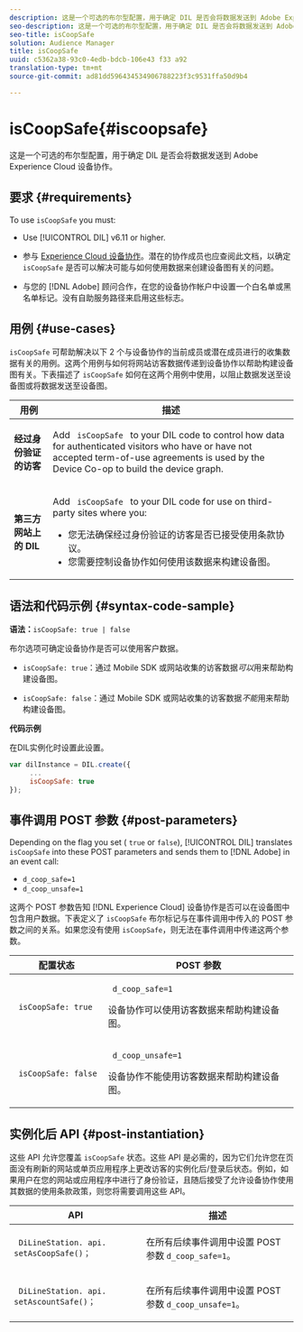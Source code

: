 ```yaml
---
description: 这是一个可选的布尔型配置，用于确定 DIL 是否会将数据发送到 Adobe Experience Cloud 设备协作。
seo-description: 这是一个可选的布尔型配置，用于确定 DIL 是否会将数据发送到 Adobe Experience Cloud 设备协作。
seo-title: isCoopSafe
solution: Audience Manager
title: isCoopSafe
uuid: c5362a38-93c0-4edb-bdcb-106e43 f33 a92
translation-type: tm+mt
source-git-commit: ad81dd596434534906788223f3c9531ffa50d9b4

---
```



# isCoopSafe{#iscoopsafe}

这是一个可选的布尔型配置，用于确定 DIL 是否会将数据发送到 Adobe Experience Cloud 设备协作。

## 要求 {#requirements}

To use `isCoopSafe` you must:

* Use [!UICONTROL DIL] v6.11 or higher.
* 参与 [Experience Cloud 设备协作](https://marketing.adobe.com/resources/help/en_US/mcdc/)。潜在的协作成员也应查阅此文档，以确定 `isCoopSafe` 是否可以解决可能与如何使用数据来创建设备图有关的问题。

* 与您的 [!DNL Adobe] 顾问合作，在您的设备协作帐户中设置一个白名单或黑名单标记。没有自助服务路径来启用这些标志。

## 用例 {#use-cases}

`isCoopSafe` 可帮助解决以下 2 个与设备协作的当前成员或潜在成员进行的收集数据有关的用例。这两个用例与如何将网站访客数据传递到设备协作以帮助构建设备图有关。下表描述了 `isCoopSafe` 如何在这两个用例中使用，以阻止数据发送至设备图或将数据发送至设备图。

<table id="table_A24C63D2A21F47EDBAC8FA5E7BE888D8"> 
 <thead> 
  <tr> 
   <th colname="col1" class="entry"> 用例 </th> 
   <th colname="col2" class="entry"> 描述 </th> 
  </tr> 
 </thead>
 <tbody> 
  <tr> 
   <td colname="col1"> <p> <b>经过身份验证的访客</b> </p> </td> 
   <td colname="col2"> <p>Add <code> isCoopSafe </code> to your <span class="wintitle"> DIL </span> code to control how data for authenticated visitors who have or have not accepted term-of-use agreements is used by the Device Co-op to build the device graph. </p> </td> 
  </tr> 
  <tr> 
   <td colname="col1"> <p> <b>第三方网站上的 DIL</b> </p> </td> 
   <td colname="col2"> <p>Add <code> isCoopSafe </code> to your <span class="wintitle"> DIL </span> code for use on third-party sites where you: </p> <p> 
     <ul id="ul_C27BB26510314834A2A7CD99D46DA4AC"> 
      <li id="li_4E6AE574F18646F09C0CF4553EEA1A9E">您无法确保经过身份验证的访客是否已接受使用条款协议。 </li> 
      <li id="li_26D0561BF32B4278B0A6B5082C17FED8">您需要控制设备协作如何使用该数据来构建设备图。 </li> 
     </ul> </p> </td> 
  </tr> 
 </tbody> 
</table>

## 语法和代码示例 {#syntax-code-sample}

**语法：**`isCoopSafe: true | false`

布尔选项可确定设备协作是否可以使用客户数据。

* `isCoopSafe: true`：通过 Mobile SDK 或网站收集的访客数据*可以*用来帮助构建设备图。

* `isCoopSafe: false`：通过 Mobile SDK 或网站收集的访客数据*不能*用来帮助构建设备图。

**代码示例**

在DIL实例化时设置此设置。

```js
var dilInstance = DIL.create({ 
     ... 
     isCoopSafe: true 
});
```

## 事件调用 POST 参数 {#post-parameters}

Depending on the flag you set ( `true` or `false`), [!UICONTROL DIL] translates `isCoopSafe` into these POST parameters and sends them to [!DNL Adobe] in an event call:

* `d_coop_safe=1`
* `d_coop_unsafe=1`

这两个 POST 参数告知 [!DNL Experience Cloud] 设备协作是否可以在设备图中包含用户数据。下表定义了 `isCoopSafe` 布尔标记与在事件调用中传入的 POST 参数之间的关系。如果您没有使用 `isCoopSafe`，则无法在事件调用中传递这两个参数。

<table id="table_0A544534CA904F4D9836A34B8C1EACBB"> 
 <thead> 
  <tr> 
   <th colname="col1" class="entry"> 配置状态 </th> 
   <th colname="col2" class="entry"> POST 参数 </th> 
  </tr> 
 </thead>
 <tbody> 
  <tr> 
   <td colname="col1"> <p> <code> isCoopSafe: true </code> </p> </td> 
   <td colname="col2"> <p> <code> d_coop_safe=1 </code> </p> <p>设备协作可以使用访客数据来帮助构建设备图。 </p> </td> 
  </tr> 
  <tr> 
   <td colname="col1"> <p> <code> isCoopSafe: false </code> </p> </td> 
   <td colname="col2"> <p> <code> d_coop_unsafe=1 </code> </p> <p>设备协作不能使用访客数据来帮助构建设备图。 </p> </td> 
  </tr> 
 </tbody> 
</table>

## 实例化后 API {#post-instantiation}

这些 API 允许您覆盖 `isCoopSafe` 状态。这些 API 是必需的，因为它们允许您在页面没有刷新的网站或单页应用程序上更改访客的实例化后/登录后状态。例如，如果用户在您的网站或应用程序中进行了身份验证，且随后接受了允许设备协作使用其数据的使用条款政策，则您将需要调用这些 API。

<table id="table_BAA96B1F82BE48C3A61A1AF1367BA45C"> 
 <thead> 
  <tr> 
   <th colname="col1" class="entry"> API </th> 
   <th colname="col2" class="entry"> 描述 </th> 
  </tr> 
 </thead>
 <tbody> 
  <tr> 
   <td colname="col1"> <p> <code> DiLineStation. api. setAsCoopSafe()； </code> </p> </td> 
   <td colname="col2"> <p>在所有后续事件调用中设置 POST 参数 <code>d_coop_safe=1</code>。 </p> </td> 
  </tr> 
  <tr> 
   <td colname="col1"> <p> <code> DiLineStation. api. setAscountSafe()； </code> </p> </td> 
   <td colname="col2"> <p>在所有后续事件调用中设置 POST 参数 <code>d_coop_unsafe=1</code>。 </p> </td> 
  </tr> 
 </tbody> 
</table>

<!-- 

Wiki page https://wiki.corp.adobe.com/x/RCfFTg

 -->

